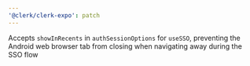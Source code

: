 ```yaml
---
'@clerk/clerk-expo': patch
---
```


Accepts `showInRecents` in `authSessionOptions` for `useSSO`, preventing the Android web browser tab from closing when navigating away during the SSO flow
